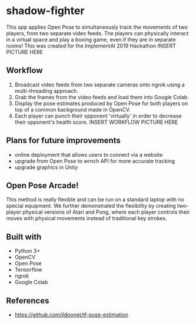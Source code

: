 # shadow-fighter
This app applies Open Pose to simultaneously track the movements of two players, from two separate video feeds. 
The players can physically interact in a virtual space and play a boxing game, even if they are in separate rooms!
This was created for the ImplementAI 2019 Hackathon
INSERT PICTURE HERE

## Workflow
1. Broadcast video feeds from two separate cameras onto ngrok using a multi-threading approach.
2. Grab the frames from the video feeds and load them into Google Colab.
3. Display the pose estimates produced by Open Pose for both players on top of a common background made in OpenCV.
4. Each player can punch their opponent 'virtually' in order to decrease their opponent's health score.
INSERT WORKFLOW PICTURE HERE

## Plans for future improvements
* online deployment that allows users to connect via a website
* upgrade from Open Pose to wrnch API for more accurate tracking
* upgrade graphics in Unity

## Open Pose Arcade!
This method is really flexible and can be run on a standard laptop with no special equipment. 
We further demonstrated the flexibility by creating two-player physical versions of Atari and Pong, 
where each player controls their moves with physical movements instead of traditional key strokes.

## Built with
* Python 3+
* OpenCV
* Open Pose
* Tensorflow
* ngrok
* Google Colab

## References
* https://github.com/ildoonet/tf-pose-estimation
